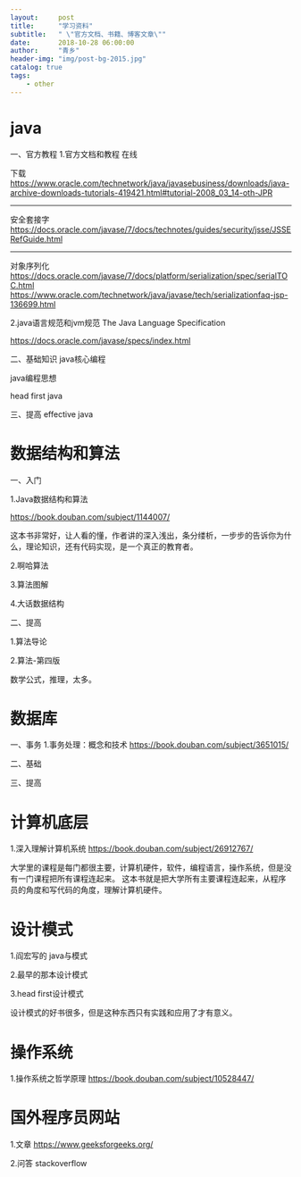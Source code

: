 ```yaml
---
layout:     post
title:      "学习资料"
subtitle:   " \"官方文档、书籍、博客文章\""
date:       2018-10-28 06:00:00
author:     "青乡"
header-img: "img/post-bg-2015.jpg"
catalog: true
tags:
    - other
---
```


# java
一、官方教程
1.官方文档和教程
在线


下载
https://www.oracle.com/technetwork/java/javasebusiness/downloads/java-archive-downloads-tutorials-419421.html#tutorial-2008_03_14-oth-JPR

---
安全套接字  
https://docs.oracle.com/javase/7/docs/technotes/guides/security/jsse/JSSERefGuide.html

---
对象序列化  
https://docs.oracle.com/javase/7/docs/platform/serialization/spec/serialTOC.html  
https://www.oracle.com/technetwork/java/javase/tech/serializationfaq-jsp-136699.html

2.java语言规范和jvm规范
The Java Language Specification

 https://docs.oracle.com/javase/specs/index.html
 

二、基础知识
java核心编程

java编程思想

head first java

三、提高
effective java



# 数据结构和算法
一、入门

1.Java数据结构和算法

https://book.douban.com/subject/1144007/



这本书非常好，让人看的懂，作者讲的深入浅出，条分缕析，一步步的告诉你为什么，理论知识，还有代码实现，是一个真正的教育者。



2.啊哈算法

3.算法图解

4.大话数据结构



二、提高

1.算法导论

2.算法-第四版



数学公式，推理，太多。



# 数据库
一、事务
1.事务处理：概念和技术
https://book.douban.com/subject/3651015/


二、基础

三、提高


# 计算机底层
1.深入理解计算机系统
https://book.douban.com/subject/26912767/

大学里的课程是每门都很主要，计算机硬件，软件，编程语言，操作系统，但是没有一门课程把所有课程连起来。
这本书就是把大学所有主要课程连起来，从程序员的角度和写代码的角度，理解计算机硬件。


# 设计模式

1.阎宏写的 java与模式

2.最早的那本设计模式

3.head first设计模式


设计模式的好书很多，但是这种东西只有实践和应用了才有意义。


# 操作系统
1.操作系统之哲学原理
https://book.douban.com/subject/10528447/



# 国外程序员网站
1.文章
https://www.geeksforgeeks.org/

2.问答
stackoverflow





